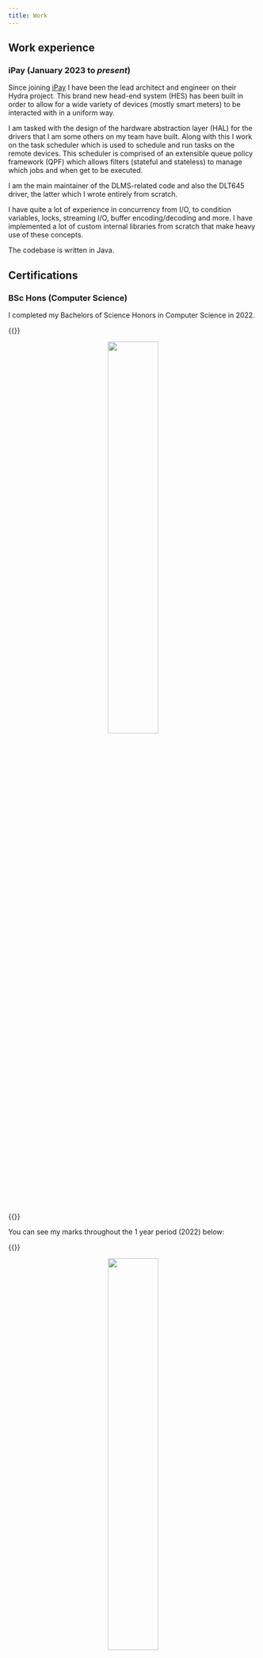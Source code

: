 ```yaml
---
title: Work
---
```


## Work experience

### iPay (January 2023 to _present_)

Since joining [iPay](https://www.ipay.co.za/) I have been the lead architect and engineer on their Hydra project. This brand new head-end system (HES) has been built in order to allow for a wide variety of devices (mostly smart meters) to be interacted with in a uniform way.

I am tasked with the design of the hardware abstraction layer (HAL) for the drivers that I am some others on my team have built. Along with this I work on the task scheduler which is used to schedule and run tasks on the remote devices. This scheduler is comprised of an extensible queue policy framework (QPF) which allows filters (stateful and stateless) to manage which jobs and when get to be executed.

I am the main maintainer of the DLMS-related code and also the DLT645 driver, the latter which I wrote entirely from scratch.

I have quite a lot of experience in concurrency from I/O, to condition variables, locks,
streaming I/O, buffer encoding/decoding and more. I have implemented a lot of custom
internal libraries from scratch that make heavy use of these concepts.

The codebase is written in Java.

## Certifications

### BSc Hons (Computer Science)

I completed my Bachelors of Science Honors in Computer Science in 2022.

{{<bruh>}}
<center>
    <a href="/img/cv/honors.jpeg"><img src="/img/cv/honors.jpeg" width=45% height=45%></a>
</center>
{{</bruh>}}

You can see my marks throughout the 1 year period (2022) below:

{{<bruh>}}
<center>
    <a href="/img/cv/honors_academic_record.png"><img src="/img/cv/honors_academic_record.png" width=45% height=45%></a>
</center>
{{</bruh>}}

### BSc Mathematics (Computer Science)

I completed my undergraduate Bachelors of Science in Mathematics with a major in Computer Science in 2021.

{{<bruh>}}
<center>
    <a href="/img/cv/degree.jpeg"><img src="/img/cv/degree.jpeg" width=45% height=45%></a>
</center>
{{</bruh>}}

You can see my marks throughout the 4 year period (2018 to 2021) below:

{{<bruh>}}
<a href="/img/cv/academic_record_0.jpeg"><img src="/img/cv/academic_record_0.jpeg" width=45% height=45% style="gap;margin-left:20px"></a>
{{</bruh>}}

{{<bruh>}}
<a href="/img/cv/academic_record_1.jpeg"><img src="/img/cv/academic_record_1.jpeg" width=45% height=45% style="gap;margin-right:20px"></a>
{{</bruh>}}

<!-- ### BHons Computer Science

I completed my honors degree in Computer Science in 2022.

![](/img/cv/honors.jpeg)

You can see my marks throughout the 1 year period (2022) below:

![](/img/cv/academic_record_3.jpeg) -->

<!-- ### BHons Computer Science

I completed my undergraduate Bachelors of Science in Mathematics with a major in Computer Science in 2021.

{{<bruh>}}
<center>
    <a href="/img/cv/degree.jpeg"><img src="/img/cv/degree.jpeg" width=45% height=45%></a>
</center>
{{</bruh>}} -->

## Achievements

An assortment of achievements can be found below:

### Delf A1

{{<bruh>}}
<a href="/img/cv/delf_a1_0.jpg"><img src="/img/cv/delf_a1_0.jpg" width=45% height=45% style="gap;margin-left:20px"></a>
{{</bruh>}}

{{<bruh>}}
<a href="/img/cv/delf_a1_1.jpg"><img src="/img/cv/delf_a1_1.jpg" width=45% height=45% style="gap;margin-right:20px"></a>
{{</bruh>}}

### Delf A2

{{<bruh>}}
<a href="/img/cv/delf_a2_0.jpg"><img src="/img/cv/delf_a2_0.jpg" width=45% height=45% style="gap;margin-left:20px"></a>
{{</bruh>}}

{{<bruh>}}
<a href="/img/cv/delf_a2_1.jpg"><img src="/img/cv/delf_a2_1.jpg" width=45% height=45% style="gap;margin-right:20px"></a>
{{</bruh>}}